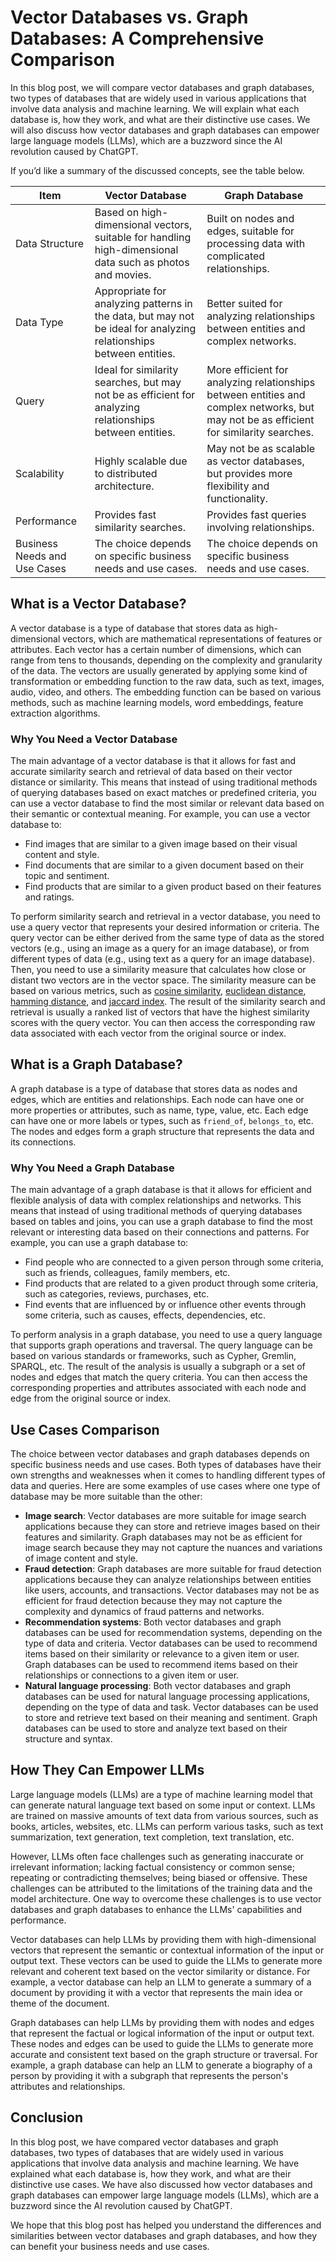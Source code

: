 # Vector Databases vs. Graph Databases: A Comprehensive Comparison

In this blog post, we will compare vector databases and graph databases, two types of databases that are widely used in various applications that involve data analysis and machine learning. We will explain what each database is, how they work, and what are their distinctive use cases. We will also discuss how vector databases and graph databases can empower large language models (LLMs), which are a buzzword since the AI revolution caused by ChatGPT.

If you’d like a summary of the discussed concepts, see the table below.

| Item                         | Vector Database                                                                                                    | Graph Database                                                                                                                         |
|------------------------------|--------------------------------------------------------------------------------------------------------------------|----------------------------------------------------------------------------------------------------------------------------------------|
| Data Structure               | Based on high-dimensional vectors, suitable for handling high-dimensional data such as photos and movies.          | Built on nodes and edges, suitable for processing data with complicated relationships.                                                 |
| Data Type                    | Appropriate for analyzing patterns in the data, but may not be ideal for analyzing relationships between entities. | Better suited for analyzing relationships between entities and complex networks.                                                       |
| Query                        | Ideal for similarity searches, but may not be as efficient for analyzing relationships between entities.           | More efficient for analyzing relationships between entities and complex networks, but may not be as efficient for similarity searches. |
| Scalability                  | Highly scalable due to distributed architecture.                                                                   | May not be as scalable as vector databases, but provides more flexibility and functionality.                                           |
| Performance                  | Provides fast similarity searches.                                                                                 | Provides fast queries involving relationships.                                                                                         |
| Business Needs and Use Cases | The choice depends on specific business needs and use cases.                                                       | The choice depends on specific business needs and use cases.                                                                           |

## What is a Vector Database?

A vector database is a type of database that stores data as high-dimensional vectors, which are mathematical representations of features or attributes. Each vector has a certain number of dimensions, which can range from tens to thousands, depending on the complexity and granularity of the data. The vectors are usually generated by applying some kind of transformation or embedding function to the raw data, such as text, images, audio, video, and others. The embedding function can be based on various methods, such as machine learning models, word embeddings, feature extraction algorithms.

### Why You Need a Vector Database

The main advantage of a vector database is that it allows for fast and accurate similarity search and retrieval of data based on their vector distance or similarity. This means that instead of using traditional methods of querying databases based on exact matches or predefined criteria, you can use a vector database to find the most similar or relevant data based on their semantic or contextual meaning. For example, you can use a vector database to:

- Find images that are similar to a given image based on their visual content and style.
- Find documents that are similar to a given document based on their topic and sentiment.
- Find products that are similar to a given product based on their features and ratings.

To perform similarity search and retrieval in a vector database, you need to use a query vector that represents your desired information or criteria. The query vector can be either derived from the same type of data as the stored vectors (e.g., using an image as a query for an image database), or from different types of data (e.g., using text as a query for an image database). Then, you need to use a similarity measure that calculates how close or distant two vectors are in the vector space. The similarity measure can be based on various metrics, such as [cosine similarity](https://en.wikipedia.org/wiki/Cosine_similarity), [euclidean distance](https://en.wikipedia.org/wiki/Euclidean_distance), [hamming distance](https://en.wikipedia.org/wiki/Hamming_distance), and [jaccard index](https://en.wikipedia.org/wiki/Jaccard_index). The result of the similarity search and retrieval is usually a ranked list of vectors that have the highest similarity scores with the query vector. You can then access the corresponding raw data associated with each vector from the original source or index.

## What is a Graph Database?

A graph database is a type of database that stores data as nodes and edges, which are entities and relationships. Each node can have one or more properties or attributes, such as name, type, value, etc. Each edge can have one or more labels or types, such as `friend_of`, `belongs_to`, etc. The nodes and edges form a graph structure that represents the data and its connections.

### Why You Need a Graph Database

The main advantage of a graph database is that it allows for efficient and flexible analysis of data with complex relationships and networks. This means that instead of using traditional methods of querying databases based on tables and joins, you can use a graph database to find the most relevant or interesting data based on their connections and patterns. For example, you can use a graph database to:

- Find people who are connected to a given person through some criteria, such as friends, colleagues, family members, etc.
- Find products that are related to a given product through some criteria, such as categories, reviews, purchases, etc.
- Find events that are influenced by or influence other events through some criteria, such as causes, effects, dependencies, etc.

To perform analysis in a graph database, you need to use a query language that supports graph operations and traversal. The query language can be based on various standards or frameworks, such as Cypher, Gremlin, SPARQL, etc. The result of the analysis is usually a subgraph or a set of nodes and edges that match the query criteria. You can then access the corresponding properties and attributes associated with each node and edge from the original source or index.

## Use Cases Comparison

The choice between vector databases and graph databases depends on specific business needs and use cases. Both types of databases have their own strengths and weaknesses when it comes to handling different types of data and queries. Here are some examples of use cases where one type of database may be more suitable than the other:

- **Image search**: Vector databases are more suitable for image search applications because they can store and retrieve images based on their features and similarity. Graph databases may not be as efficient for image search because they may not capture the nuances and variations of image content and style.
- **Fraud detection**: Graph databases are more suitable for fraud detection applications because they can analyze relationships between entities like users, accounts, and transactions. Vector databases may not be as efficient for fraud detection because they may not capture the complexity and dynamics of fraud patterns and networks.
- **Recommendation systems**: Both vector databases and graph databases can be used for recommendation systems, depending on the type of data and criteria. Vector databases can be used to recommend items based on their similarity or relevance to a given item or user. Graph databases can be used to recommend items based on their relationships or connections to a given item or user.
- **Natural language processing**: Both vector databases and graph databases can be used for natural language processing applications, depending on the type of data and task. Vector databases can be used to store and retrieve text based on their meaning and sentiment. Graph databases can be used to store and analyze text based on their structure and syntax.

## How They Can Empower LLMs

Large language models (LLMs) are a type of machine learning model that can generate natural language text based on some input or context. LLMs are trained on massive amounts of text data from various sources, such as books, articles, websites, etc. LLMs can perform various tasks, such as text summarization, text generation, text completion, text translation, etc.

However, LLMs often face challenges such as generating inaccurate or irrelevant information; lacking factual consistency or common sense; repeating or contradicting themselves; being biased or offensive. These challenges can be attributed to the limitations of the training data and the model architecture. One way to overcome these challenges is to use vector databases and graph databases to enhance the LLMs' capabilities and performance.

Vector databases can help LLMs by providing them with high-dimensional vectors that represent the semantic or contextual information of the input or output text. These vectors can be used to guide the LLMs to generate more relevant and coherent text based on the vector similarity or distance. For example, a vector database can help an LLM to generate a summary of a document by providing it with a vector that represents the main idea or theme of the document.

Graph databases can help LLMs by providing them with nodes and edges that represent the factual or logical information of the input or output text. These nodes and edges can be used to guide the LLMs to generate more accurate and consistent text based on the graph structure or traversal. For example, a graph database can help an LLM to generate a biography of a person by providing it with a subgraph that represents the person's attributes and relationships.

## Conclusion

In this blog post, we have compared vector databases and graph databases, two types of databases that are widely used in various applications that involve data analysis and machine learning. We have explained what each database is, how they work, and what are their distinctive use cases. We have also discussed how vector databases and graph databases can empower large language models (LLMs), which are a buzzword since the AI revolution caused by ChatGPT.

We hope that this blog post has helped you understand the differences and similarities between vector databases and graph databases, and how they can benefit your business needs and use cases.
